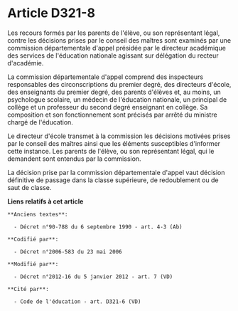 # Article D321-8

Les recours formés par les parents de l'élève, ou son représentant légal, contre les décisions prises par le conseil des
maîtres sont examinés par une commission départementale d'appel présidée par               le directeur académique des
services de l'éducation nationale agissant sur délégation du recteur d'académie. 

La commission départementale d'appel comprend des inspecteurs responsables des circonscriptions du premier degré, des
directeurs d'école, des enseignants du premier degré, des parents d'élèves et, au moins, un psychologue scolaire, un médecin
de l'éducation nationale, un principal de collège et un professeur du second degré enseignant en collège. Sa composition et
son fonctionnement sont précisés par arrêté du ministre chargé de l'éducation. 

Le directeur d'école transmet à la commission les décisions motivées prises par le conseil des maîtres ainsi que les éléments
susceptibles d'informer cette instance. Les parents de l'élève, ou son représentant légal, qui le demandent sont entendus par
la commission. 

La décision prise par la commission départementale d'appel vaut décision définitive de passage dans la classe supérieure, de
redoublement ou de saut de classe.

**Liens relatifs à cet article**

	**Anciens textes**:

	  - Décret n°90-788 du 6 septembre 1990 - art. 4-3 (Ab)

	**Codifié par**:

	  - Décret n°2006-583 du 23 mai 2006

	**Modifié par**:

	  - Décret n°2012-16 du 5 janvier 2012 - art. 7 (VD)

	**Cité par**:

	  - Code de l'éducation - art. D321-6 (VD)
